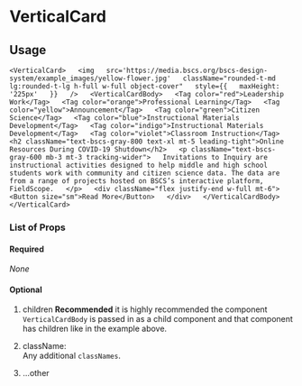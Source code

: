 # VerticalCard

## Usage

`
<VerticalCard>  
  <img  
    src='https://media.bscs.org/bscs-design-system/example_images/yellow-flower.jpg'  
    className="rounded-t-md lg:rounded-t-lg h-full w-full object-cover"  
    style={{  
      maxHeight: '225px'  
    }}  
  />  
  <VerticalCardBody>  
    <Tag color="red">Leadership Work</Tag>  
    <Tag color="orange">Professional Learning</Tag>  
    <Tag color="yellow">Announcement</Tag>  
    <Tag color="green">Citizen Science</Tag>  
    <Tag color="blue">Instructional Materials Development</Tag>  
    <Tag color="indigo">Instructional Materials Development</Tag>  
    <Tag color="violet">Classroom Instruction</Tag>  
    <h2 className="text-bscs-gray-800 text-xl mt-5 leading-tight">Online Resources During COVID-19 Shutdown</h2>  
    <p className="text-bscs-gray-600 mb-3 mt-3 tracking-wider">  
      Invitations to Inquiry are instructional activities designed to help middle and high school students work with community and citizen science data. The data are from a range of projects hosted on BSCS’s interactive platform, FieldScope.  
    </p>  
    <div className="flex justify-end w-full mt-6">  
      <Button size="sm">Read More</Button>  
    </div>  
  </VerticalCardBody>  
</VerticalCard>  
`

### List of Props
#### Required
*None*
#### Optional
1. children **Recommended** it is highly recommended the component
`VerticalCardBody` is passed in as a child component and that component has
children like in the example above.

2. className:  
Any additional `classNames`.

3. ...other
